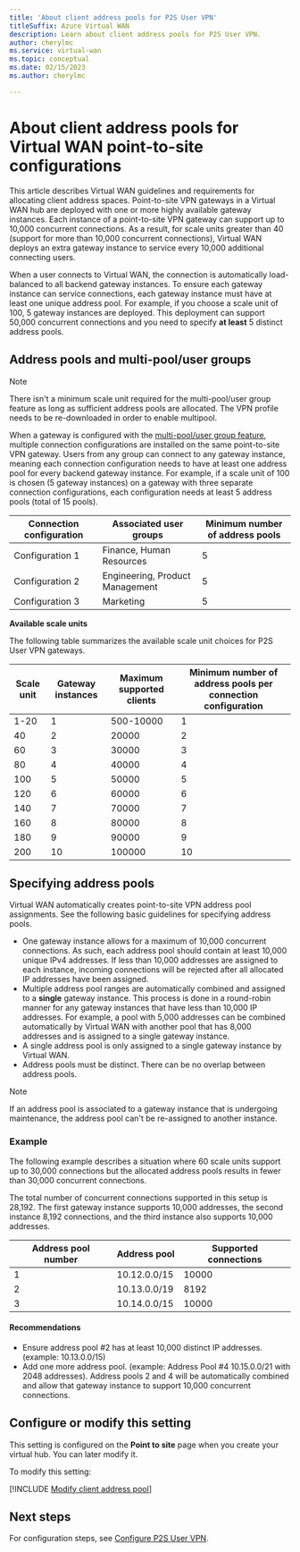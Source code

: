 ```yaml
---
title: 'About client address pools for P2S User VPN'
titleSuffix: Azure Virtual WAN
description: Learn about client address pools for P2S User VPN.
author: cherylmc
ms.service: virtual-wan
ms.topic: conceptual
ms.date: 02/15/2023
ms.author: cherylmc

---
```

# About client address pools for Virtual WAN point-to-site configurations

This article describes Virtual WAN guidelines and requirements for allocating client address spaces. Point-to-site VPN gateways in a Virtual WAN hub are deployed with one or more highly available gateway instances. Each instance of a point-to-site VPN gateway can support up to 10,000 concurrent connections. As a result, for scale units greater than 40 (support for more than 10,000 concurrent connections), Virtual WAN deploys an extra gateway instance to service every 10,000 additional connecting users.

When a user connects to Virtual WAN, the connection is automatically load-balanced to all backend gateway instances. To ensure each gateway instance can service connections, each gateway instance must have at least one unique address pool. For example, if you choose a scale unit of 100, 5 gateway instances are deployed. This deployment can support 50,000 concurrent connections and you need to specify **at least** 5 distinct address pools.

## Address pools and multi-pool/user groups

> [!NOTE]
> There isn't a minimum scale unit required for the multi-pool/user group feature as long as sufficient address pools are allocated. The VPN profile needs to be re-downloaded in order to enable multipool. 

When a gateway is configured with the [multi-pool/user group feature](user-groups-about.md), multiple connection configurations are installed on the same point-to-site VPN gateway. Users from any group can connect to any gateway instance, meaning each connection configuration needs to have at least one address pool for every backend gateway instance. For example, if a scale unit of 100 is chosen (5 gateway instances) on a gateway with three separate connection configurations, each configuration needs at least 5 address pools (total of 15 pools).

| Connection configuration | Associated user groups | Minimum number of address pools |
| --- | --- | ---|
| Configuration 1| Finance, Human Resources | 5 |
| Configuration 2| Engineering, Product Management| 5|
| Configuration 3| Marketing | 5|

**Available scale units**

The following table summarizes the available scale unit choices for P2S User VPN gateways.

| Scale unit | Gateway instances| Maximum supported clients | Minimum number of address pools per connection configuration|
|--- |--- |--- | --- |
|1-20| 1| 500-10000 | 1|
| 40 | 2| 20000 | 2 |
| 60 | 3|30000 | 3 |
| 80 | 4| 40000 | 4 |
| 100 | 5 | 50000 | 5 |
| 120 | 6| 60000 | 6 |
| 140 | 7 | 70000 | 7 |
| 160 | 8 | 80000 | 8 |
| 180 | 9 | 90000 | 9 |
| 200 | 10 |100000 | 10 |

## <a name="specify-address-pools"></a>Specifying address pools

Virtual WAN automatically creates point-to-site VPN address pool assignments. See the following basic guidelines for specifying address pools.

* One gateway instance allows for a maximum of 10,000 concurrent connections. As such, each address pool should contain at least 10,000 unique IPv4 addresses. If less than 10,000 addresses are assigned to each instance, incoming connections will be rejected after all allocated IP addresses have been assigned.
* Multiple address pool ranges are automatically combined and assigned to a **single** gateway instance. This process is done in a round-robin manner for any gateway instances that have less than 10,000 IP addresses. For example, a pool with 5,000 addresses can be combined automatically by Virtual WAN with another pool that has 8,000 addresses and is assigned to a single gateway instance.
* A single address pool is only assigned to a single gateway instance by Virtual WAN.
* Address pools must be distinct. There can be no overlap between address pools.

> [!NOTE]
> If an address pool is associated to a gateway instance that is undergoing maintenance, the address pool can't be re-assigned to another instance.

### Example

The following example describes a situation where 60 scale units support up to 30,000 connections but the allocated address pools results in fewer than 30,000 concurrent connections.

The total number of concurrent connections supported in this setup is 28,192. The first gateway instance supports 10,000 addresses, the second instance 8,192 connections, and the third instance also supports 10,000 addresses.

| Address pool number | Address pool | Supported connections |
|--- |--- |--- |
| 1 | 10.12.0.0/15 | 10000 |
| 2 | 10.13.0.0/19 | 8192 |
| 3 | 10.14.0.0/15 | 10000|

#### Recommendations

* Ensure address pool #2 has at least 10,000 distinct IP addresses. (example: 10.13.0.0/15)
* Add one more address pool. (example: Address Pool #4 10.15.0.0/21 with 2048 addresses). Address pools 2 and 4 will be automatically combined and allow that gateway instance to support 10,000 concurrent connections.

## Configure or modify this setting

This setting is configured on the **Point to site** page when you create your virtual hub. You can later modify it.

To modify this setting:

[!INCLUDE [Modify client address pool](../../includes/virtual-wan-client-address-pool-include.md)]

## Next steps

For configuration steps, see [Configure P2S User VPN](virtual-wan-point-to-site-portal.md).
